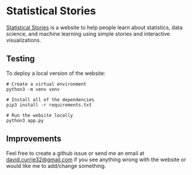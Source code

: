 # Statistical Stories

[Statistical Stories](https://statisticalstories.xyz) is a website to help people learn about statistics, data science, and machine learning using simple stories and interactive visualizations.


## Testing
To deploy a local version of the website:

```
# Create a virtual environment
python3 -m venv venv

# Install all of the dependencies
pip3 install -r requirements.txt

# Run the website locally
python3 app.py
```

## Improvements
Feel free to create a github issue or send me an email at david.currie32@gmail.com if you see anything wrong with the website or would like me to add/change something.